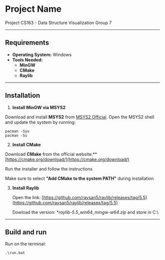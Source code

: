 # Project Name

Project CS163 - Data Structure Visualization Group 7

---

## Requirements

- **Operating System:** Windows
- **Tools Needed:**
  - **MinGW** 
  - **CMake** 
  - **Raylib** 

---

## Installation

1. **Install MinGW via MSYS2**

Download and install **MSYS2** from [MSYS2 Official](https://www.msys2.org/). Open the MSYS2 shell and update the system by running:

```terminal
pacman -Syu
pacman -Su
```

2. **Install CMake**
   
  Download **CMake** from the official website:** [https://cmake.org/download/](https://cmake.org/download/)
  
  Run the installer and follow the instructions
  
  Make sure to select **"Add CMake to the system PATH"** during installation

3. **Install Raylib**
   
   Open the link: [https://github.com/raysan5/raylib/releases/tag/5.5](https://github.com/raysan5/raylib/releases/tag/5.5)
   
   Dowload the version: **raylib-5.5_win64_mingw-w64.zip* and store in C:\

---

## Build and run

  Run on the terminal:
  
  ```terminal
  .\run.bat
  ```
   

